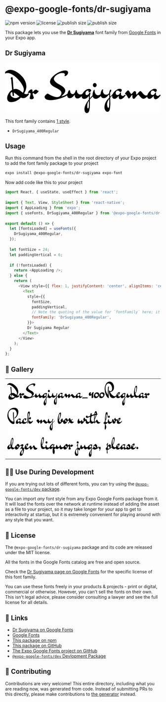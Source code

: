 # @expo-google-fonts/dr-sugiyama

![npm version](https://flat.badgen.net/npm/v/@expo-google-fonts/dr-sugiyama)
![license](https://flat.badgen.net/github/license/expo/google-fonts)
![publish size](https://flat.badgen.net/packagephobia/install/@expo-google-fonts/dr-sugiyama)
![publish size](https://flat.badgen.net/packagephobia/publish/@expo-google-fonts/dr-sugiyama)

This package lets you use the [**Dr Sugiyama**](https://fonts.google.com/specimen/Dr+Sugiyama) font family from [Google Fonts](https://fonts.google.com/) in your Expo app.

## Dr Sugiyama

![Dr Sugiyama](./font-family.png)

This font family contains [1 style](#-gallery).

- `DrSugiyama_400Regular`

## Usage

Run this command from the shell in the root directory of your Expo project to add the font family package to your project
```sh
expo install @expo-google-fonts/dr-sugiyama expo-font
```

Now add code like this to your project
```js
import React, { useState, useEffect } from 'react';

import { Text, View, StyleSheet } from 'react-native';
import { AppLoading } from 'expo';
import { useFonts, DrSugiyama_400Regular } from '@expo-google-fonts/dr-sugiyama';

export default () => {
  let [fontsLoaded] = useFonts({
    DrSugiyama_400Regular,
  });

  let fontSize = 24;
  let paddingVertical = 6;

  if (!fontsLoaded) {
    return <AppLoading />;
  } else {
    return (
      <View style={{ flex: 1, justifyContent: 'center', alignItems: 'center' }}>
        <Text
          style={{
            fontSize,
            paddingVertical,
            // Note the quoting of the value for `fontFamily` here; it expects a string!
            fontFamily: 'DrSugiyama_400Regular',
          }}>
          Dr Sugiyama Regular
        </Text>
      </View>
    );
  }
};

```

## 🔡 Gallery


||||
|-|-|-|
|![DrSugiyama_400Regular](./DrSugiyama_400Regular.ttf.png)||||


## 👩‍💻 Use During Development

If you are trying out lots of different fonts, you can try using the [`@expo-google-fonts/dev` package](https://github.com/expo/google-fonts/tree/master/font-packages/dev#readme).

You can import *any* font style from any Expo Google Fonts package from it. It will load the fonts
over the network at runtime instead of adding the asset as a file to your project, so it may take longer
for your app to get to interactivity at startup, but it is extremely convenient
for playing around with any style that you want.

## 📖 License

The `@expo-google-fonts/dr-sugiyama` package and its code are released under the MIT license.

All the fonts in the Google Fonts catalog are free and open source.

Check the [Dr Sugiyama page on Google Fonts](https://fonts.google.com/specimen/Dr+Sugiyama) for the specific license of this font family.

You can use these fonts freely in your products & projects - print or digital, commercial or otherwise. However, you can't sell the fonts on their own. This isn't legal advice, please consider consulting a lawyer and see the full license for all details.

## 🔗 Links

- [Dr Sugiyama on Google Fonts](https://fonts.google.com/specimen/Dr+Sugiyama)
- [Google Fonts](https://fonts.google.com/)
- [This package on npm](https://www.npmjs.com/package/@expo-google-fonts/dr-sugiyama)
- [This package on GitHub](https://github.com/expo/google-fonts/tree/master/font-packages/dr-sugiyama)
- [The Expo Google Fonts project on GitHub](https://github.com/expo/google-fonts)
- [`@expo-google-fonts/dev` Devlopment Package](https://github.com/expo/google-fonts/tree/master/font-packages/dev)

## 🤝 Contributing

Contributions are very welcome! This entire directory, including what you are reading now, was generated from code. Instead of submitting PRs to this directly, please make contributions to [the generator](https://github.com/expo/google-fonts/tree/master/packages/generator) instead.
